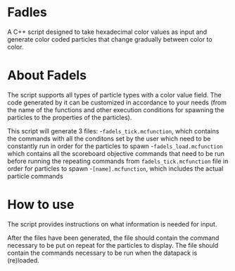 # Fadles
A C++ script designed to take hexadecimal color values as input and generate color coded particles that change gradually between color to color.

# About Fadels
The script supports all types of particle types with a color value field. The code generated by it can be customized in accordance to your needs (from the name of the functions and other execution conditions for spawning the particles to the properties of the particles).

This script will generate 3 files:
-`fadels_tick.mcfunction`, which contains the commands with all the conditons set by the user which need to be constantly run in order for the particles to spawn
-`fadels_load.mcfunction` which contains all the scoreboard objective commands that need to be run before running the repeating commands from `fadels_tick.mcfunction` file in order for particles to spawn
-`[name].mcfunction`, which includes the actual particle commands


# How to use
The script provides instructions on what information is needed for input.

After the files have been generated, the  file should contain the command necessary to be put on repeat for the particles to display. The  file should contain the commands necessary to be run when the datapack is (re)loaded.
